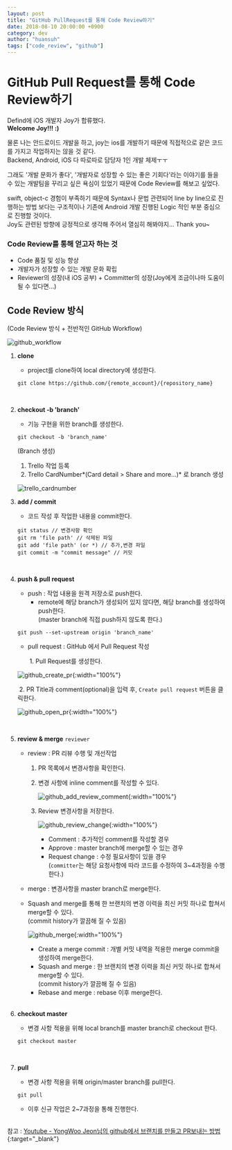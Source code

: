 ```yaml
---
layout: post 
title: "GitHub PullRequest를 통해 Code Review하기" 
date: 2018-08-10 20:00:00 +0900
category: dev
author: "huansuh"
tags: ["code_review", "github"]
---
```




# GitHub Pull Request를 통해 Code Review하기



Defind에 iOS 개발자 Joy가 합류했다.<br>**Welcome Joy!!! :)**



물론 나는 안드로이드 개발을 하고, joy는 ios를 개발하기 때문에 직접적으로 같은 코드를 가지고 작업하지는 않을 것 같다.<br>Backend, Android, iOS 다 따로따로 담당자 1인 개발 체제ㅜㅜ



그래도 '개발 문화가 좋다', '개발자로 성장할 수 있는 좋은 기회다'라는 이야기를 들을 수 있는 
개발팀을 꾸리고 싶은 욕심이 있었기 때문에 Code Review를 해보고 싶었다.



swift, object-c 경험이 부족하기 때문에 Syntax나 문법 관련되어 line by line으로 진행하는 방법 보다는
구조적이나 기존에 Android 개발 진행된 Logic 적인 부분 중심으로 진행할 것이다.<br>Joy도 관련된 방향에 긍정적으로 생각해 주어서 열심히 해봐야지… Thank you~



### Code Review를 통해 얻고자 하는 것

* Code 품질 및 성능 향상
* 개발자가 성장할 수 있는 개발 문화 확립
* Reviewer의 성장(내 iOS 공부) + Committer의 성장(Joy에게 조금이나마 도움이 될 수 있다면...)



## Code Review 방식

(Code Review 방식 + 전반적인 GitHub Workflow)

![github_workflow](/files/github_workflow.png)



1. **clone**

   - project를 clone하여 local directory에 생성한다.

   ```
   git clone https://github.com/{remote_account}/{repository_name}
   ```

   <br>

2. **checkout -b 'branch'**

   * 기능 구현을 위한 branch를 생성한다.

   ```
   git checkout -b 'branch_name'
   ```

   (Branch 생성)

   1. Trello 작업 등록
   2. Trello CardNumber*(Card detail > Share and more...)* 로 branch 생성

   ![trello_cardnumber](/files/trello_cardnumber.png)

3. **add / commit**

   - 코드 작성 후 작업한 내용을 commit한다.

   ```
   git status // 변경사항 확인
   git rm 'file path' // 삭제된 파일
   git add 'file path' (or *) // 추가,변경 파일
   git commit -m "commit message" // 커밋
   ```

   <br>

4. **push & pull request**

   - push : 작업 내용을 원격 저장소로 push한다.
     - remote에 해당 branch가 생성되어 있지 않다면, 해당 branch를 생성하여 push한다. <br>(master branch에 직접 push하지 않도록 한다.)

   ```
   git push --set-upstream origin 'branch_name'
   ```

   - pull request : GitHub 에서 Pull Request 작성

     ​	1. Pull Request를 생성한다.

   ![github_create_pr](/files/github_create_pr.png){:width="100%"}

   ​		2. PR Title과 comment(optional)을 입력 후, `Create pull request` 버튼을 클릭한다.

   ![github_open_pr](/files/github_open_pr.png){:width="100%"}

   <br>

5. **review & merge**   `reviewer`

   * review : PR 리뷰 수행 및 개선작업

     1. PR 목록에서 변경사항을 확인한다.

     2. 변경 사항에 inline comment를 작성할 수 있다.

        ![github_add_review_comment](/files/github_add_review_comment.png){:width="100%"}

     3. Review 변경사항을 저장한다.

        ![github_review_change](/files/github_review_change.png){:width="100%"}

        - Comment : 추가적인 comment를 작성할 경우
        - Approve : master branch에 merge할 수 있는 경우
        - Request change : 수정 필요사항이 있을 경우 <br>(`committer`는 해당 요청사항에 따라 코드를 수정하여 3~4과정을 수행한다.)

   * merge : 변경사항을 master branch로 merge한다.

   * Squash and merge를 통해 한 브랜치의 변경 이력을 최신 커밋 하나로 합쳐서 merge할 수 있다.<br>(commit history가 깔끔해 질 수 있음)

     ![github_merge](/files/github_merge.png){:width="100%"}

     * Create a merge commit : 개별 커밋 내역을 적용한 merge commit을 생성하여 merge한다.
     * Squash and merge : 한 브랜치의 변경 이력을 최신 커밋 하나로 합쳐서 merge할 수 있다.<br>(commit history가 깔끔해 질 수 있음)
     * Rebase and merge : rebase 이후 merge한다.


   <br>

6. **checkout master**

   * 변경 사항 적용을 위해 local branch를 master branch로 checkout 한다.

   ```
   git checkout master
   ```

   <br>

7. **pull**

   * 변경 사항 적용을 위해 origin/master branch를 pull한다.

   ```
   git pull
   ```

   

   * 이후 신규 작업은 2~7과정을 통해 진행한다.





<br>참고 : [Youtube - YongWoo Jeon님의 github에서 브랜치를 만들고 PR보내는 방법](https://youtu.be/_giqGNzR1Nc){:target="_blank"}